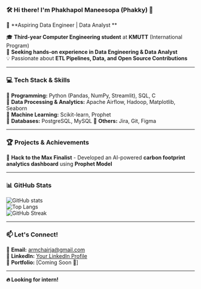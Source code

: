 ### 🛠 Hi there! I'm **Phakhapol Maneesopa** (Phakky) 👋  
🚀 **Aspiring Data Engineer | Data Analyst **  

🎓 **Third-year Computer Engineering student** at **KMUTT** (International Program)  
📌 **Seeking hands-on experience in Data Engineering & Data Analyst**  
💡 Passionate about **ETL Pipelines, Data, and Open Source Contributions**  

---

### 💻 Tech Stack & Skills  
🔹 **Programming:** Python (Pandas, NumPy, Streamlit), SQL, C  
🔹 **Data Processing & Analytics:** Apache Airflow, Hadoop, Matplotlib, Seaborn  
🔹 **Machine Learning:** Scikit-learn, Prophet  
🔹 **Databases:** PostgreSQL, MySQL 
🔹 **Others:** Jira, Git, Figma  

---

### 🏆 Projects & Achievements  
🏅 **Hack to the Max Finalist** - Developed an AI-powered **carbon footprint analytics dashboard** using **Prophet Model**  

---

### 📊 GitHub Stats  
![GitHub stats](https://github-readme-stats.vercel.app/api?username=armtaehee&show_icons=true&theme=radical)  
![Top Langs](https://github-readme-stats.vercel.app/api/top-langs/?username=armtaehee&layout=compact)  
![GitHub Streak](https://github-readme-streak-stats.herokuapp.com/?user=armtaehee)  

---

### 📫 Let's Connect!  
🔗 **Email:** armchairja@gmail.com  
🔗 **LinkedIn:** [Your LinkedIn Profile](https://www.linkedin.com/in/your-profile)  
🔗 **Portfolio:** [Coming Soon 🚀]  

---

**🔥 Looking for intern!**
